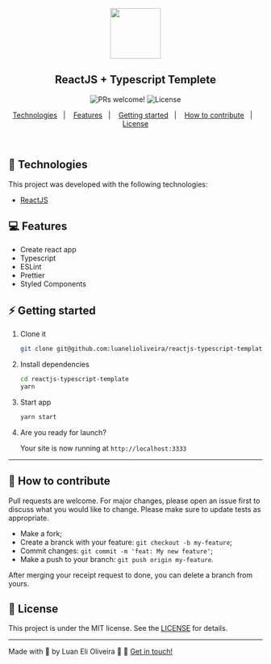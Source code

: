 <p align="center">
  <img src="https://rocketseat-cdn.s3-sa-east-1.amazonaws.com/theme-docs.svg" alt="" width="100">
</p>

<h2 align="center">
  ReactJS + Typescript Templete
</h2>

<p align="center">
  <img src="https://img.shields.io/badge/PRs-welcome-%238257E6.svg" alt="PRs welcome!" />

  <img alt="License" src="https://img.shields.io/badge/license-MIT-%238257E6">
</p>

<p align="center">
  <a href="#-technologies">Technologies</a>&nbsp;&nbsp;&nbsp;|&nbsp;&nbsp;&nbsp;
  <a href="#-features">Features</a>&nbsp;&nbsp;&nbsp;|&nbsp;&nbsp;&nbsp;
  <a href="#-getting-started">Getting started</a>&nbsp;&nbsp;&nbsp;|&nbsp;&nbsp;&nbsp;
  <a href="#-how-to-contribute">How to contribute</a>&nbsp;&nbsp;&nbsp;|&nbsp;&nbsp;&nbsp;
  <a href="#memo-license">License</a>
</p>

<br>

## 🚀 Technologies

This project was developed with the following technologies:

- [ReactJS](https://pt-br.reactjs.org/)

## 💻 Features

- Create react app
- Typescript
- ESLint
- Prettier
- Styled Components

## ⚡️ Getting started

1. Clone it

   ```sh
   git clone git@github.com:luanelioliveira/reactjs-typescript-template.git
   ```

2. Install dependencies

   ```sh
   cd reactjs-typescript-template
   yarn
   ```
2. Start app

   ```sh
   yarn start
   ```

3. Are you ready for launch?

   Your site is now running at `http://localhost:3333`

---

## 🤔 How to contribute
Pull requests are welcome. For major changes, please open an issue first to discuss what you would like to change.
Please make sure to update tests as appropriate.

- Make a fork;
- Create a branck with your feature: `git checkout -b my-feature`;
- Commit changes: `git commit -m 'feat: My new feature'`;
- Make a push to your branch: `git push origin my-feature`.

After merging your receipt request to done, you can delete a branch from yours.

## :memo: License

This project is under the MIT license. See the [LICENSE](LICENSE) for details.

---
Made with 💜 by Luan Eli Oliveira :wave: 👋  [Get in touch!](https://www.linkedin.com/in/luanoliveira/)